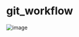 # git_workflow

![image](https://user-images.githubusercontent.com/80669988/170697657-bf241d53-4f05-4f1f-af0c-3279a93ebc51.png)
